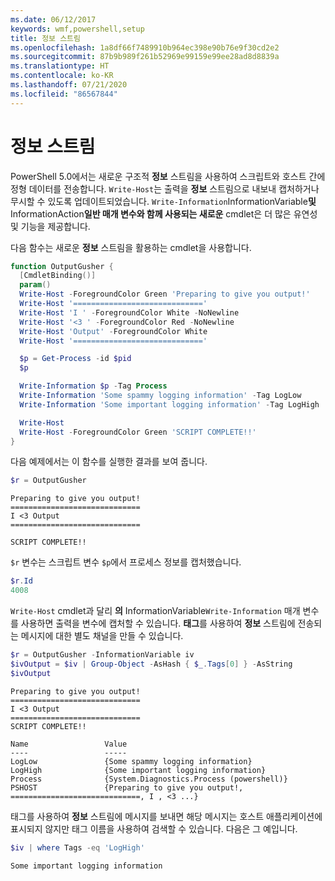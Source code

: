 ```yaml
---
ms.date: 06/12/2017
keywords: wmf,powershell,setup
title: 정보 스트림
ms.openlocfilehash: 1a8df66f7489910b964ec398e90b76e9f30cd2e2
ms.sourcegitcommit: 87b9b989f261b52969e99159e99ee28ad8d8839a
ms.translationtype: HT
ms.contentlocale: ko-KR
ms.lasthandoff: 07/21/2020
ms.locfileid: "86567844"
---
```

# <a name="information-stream"></a>정보 스트림

PowerShell 5.0에서는 새로운 구조적 **정보** 스트림을 사용하여 스크립트와 호스트 간에 정형 데이터를 전송합니다. `Write-Host`는 출력을 **정보** 스트림으로 내보내 캡처하거나 무시할 수 있도록 업데이트되었습니다. `Write-Information`InformationVariable**및**InformationAction**일반 매개 변수와 함께 사용되는 새로운** cmdlet은 더 많은 유연성 및 기능을 제공합니다.

다음 함수는 새로운 **정보** 스트림을 활용하는 cmdlet을 사용합니다.

```powershell
function OutputGusher {
  [CmdletBinding()]
  param()
  Write-Host -ForegroundColor Green 'Preparing to give you output!'
  Write-Host '============================='
  Write-Host 'I ' -ForegroundColor White -NoNewline
  Write-Host '<3 ' -ForegroundColor Red -NoNewline
  Write-Host 'Output' -ForegroundColor White
  Write-Host '============================='

  $p = Get-Process -id $pid
  $p

  Write-Information $p -Tag Process
  Write-Information 'Some spammy logging information' -Tag LogLow
  Write-Information 'Some important logging information' -Tag LogHigh

  Write-Host
  Write-Host -ForegroundColor Green 'SCRIPT COMPLETE!!'
}
```

다음 예제에서는 이 함수를 실행한 결과를 보여 줍니다.

```powershell
$r = OutputGusher
```

```Output
Preparing to give you output!
=============================
I <3 Output
=============================

SCRIPT COMPLETE!!
```

`$r` 변수는 스크립트 변수 `$p`에서 프로세스 정보를 캡처했습니다.

```powershell
$r.Id
4008
```

`Write-Host` cmdlet과 달리 **의** InformationVariable`Write-Information` 매개 변수를 사용하면 출력을 변수에 캡처할 수 있습니다. **태그**를 사용하여 **정보** 스트림에 전송되는 메시지에 대한 별도 채널을 만들 수 있습니다.

```powershell
$r = OutputGusher -InformationVariable iv
$ivOutput = $iv | Group-Object -AsHash { $_.Tags[0] } -AsString
$ivOutput
```

```Output
Preparing to give you output!
=============================
I <3 Output
=============================
SCRIPT COMPLETE!!

Name                 Value
----                 -----
LogLow               {Some spammy logging information}
LogHigh              {Some important logging information}
Process              {System.Diagnostics.Process (powershell)}
PSHOST               {Preparing to give you output!, =============================, I , <3 ...}
```

태그를 사용하여 **정보** 스트림에 메시지를 보내면 해당 메시지는 호스트 애플리케이션에 표시되지 않지만 태그 이름을 사용하여 검색할 수 있습니다. 다음은 그 예입니다.

```powershell
$iv | where Tags -eq 'LogHigh'
```

```Output
Some important logging information
```
